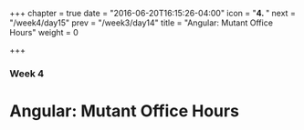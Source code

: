 +++
chapter = true
date = "2016-06-20T16:15:26-04:00"
icon = "<b>4. </b>"
next = "/week4/day15"
prev = "/week3/day14"
title = "Angular: Mutant Office Hours"
weight = 0

+++

### Week 4

# Angular: Mutant Office Hours
